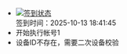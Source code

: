 - [![签到状态](https://github.com/womade/Cloud189-Actions/actions/workflows/main.yml/badge.svg?branch=main)](https://github.com/womade/Cloud189-Actions/actions/workflows/main.yml) <br> 签到时间：2025-10-13 18:41:45
- 开始执行帐号1
- 设备ID不存在，需要二次设备校验
